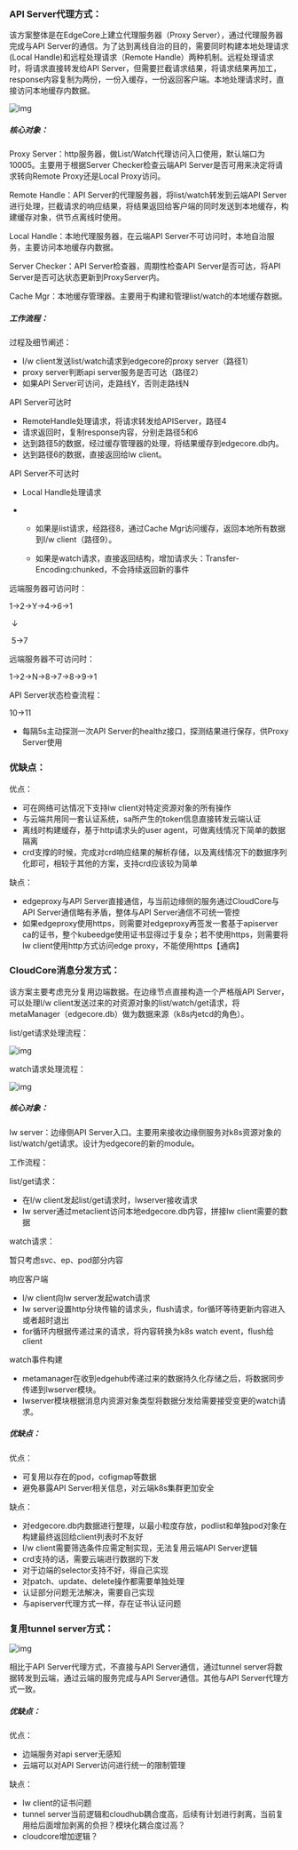 ### API Server代理方式：

该方案整体是在EdgeCore上建立代理服务器（Proxy Server），通过代理服务器完成与API Server的通信。为了达到离线自治的目的，需要同时构建本地处理请求(Local Handle)和远程处理请求（Remote Handle）两种机制。远程处理请求时，将请求直接转发给API Server，但需要拦截请求结果，将请求结果再加工，response内容复制为两份，一份入缓存，一份返回客户端。本地处理请求时，直接访问本地缓存内数据。

![img](../images/edgeproxy/proxyapiserver.png)

##### 核心对象：

Proxy Server：http服务器，做List/Watch代理访问入口使用，默认端口为10005。主要用于根据Server Checker检查云端API Server是否可用来决定将请求转向Remote Proxy还是Local Proxy访问。

Remote Handle：API Server的代理服务器，将list/watch转发到云端API Server进行处理，拦截请求的响应结果，将结果返回给客户端的同时发送到本地缓存，构建缓存对象，供节点离线时使用。

Local Handle：本地代理服务器，在云端API Server不可访问时，本地自治服务，主要访问本地缓存内数据。

Server Checker：API Server检查器，周期性检查API Server是否可达，将API Server是否可达状态更新到ProxyServer内。

Cache Mgr：本地缓存管理器。主要用于构建和管理list/watch的本地缓存数据。

##### 工作流程：

过程及细节阐述：

- l/w client发送list/watch请求到edgecore的proxy server（路径1）
- proxy server判断api server服务是否可达（路径2）
- 如果API Server可访问，走路线Y，否则走路线N

API Server可达时

- RemoteHandle处理请求，将请求转发给APIServer，路径4
- 请求返回时，复制response内容，分别走路径5和6
- 达到路径5的数据，经过缓存管理器的处理，将结果缓存到edgecore.db内。
- 达到路径6的数据，直接返回给lw client。

API Server不可达时

- Local Handle处理请求

- - 如果是list请求，经路径8，通过Cache Mgr访问缓存，返回本地所有数据到l/w client（路径9）。

  - 如果是watch请求，直接返回结构，增加请求头：Transfer-Encoding:chunked，不会持续返回新的事件

    

远端服务器可访问时：

1->2->Y->4->6->1

​        ↓

​         5->7

远端服务器不可访问时：

1->2->N->8->7->8->9->1



API Server状态检查流程：

10->11

- 每隔5s主动探测一次API Server的healthz接口，探测结果进行保存，供Proxy Server使用



### 优缺点：

优点：

- 可在网络可达情况下支持lw client对特定资源对象的所有操作
- 与云端共用同一套认证系统，sa所产生的token信息直接转发云端认证
- 离线时构建缓存，基于http请求头的user agent，可做离线情况下简单的数据隔离
- crd支撑的时候，完成对crd响应结果的解析存储，以及离线情况下的数据序列化即可，相较于其他的方案，支持crd应该较为简单

缺点：

- edgeproxy与API Server直接通信，与当前边缘侧的服务通过CloudCore与API Server通信略有矛盾，整体与API Server通信不可统一管控
- 如果edgeproxy使用https，则需要对edgeproxy再签发一套基于apiserver ca的证书，整个kubeedge使用证书显得过于复杂；若不使用https，则需要将lw client使用http方式访问edge proxy，不能使用https【通病】



###  CloudCore消息分发方式：

该方案主要考虑充分复用边端数据。在边缘节点直接构造一个严格版API Server，可以处理l/w client发送过来的对资源对象的list/watch/get请求，将metaManager（edgecore.db）做为数据来源（k8s内etcd的角色）。

list/get请求处理流程：

![img](../images/edgeproxy/liteapiserver-list.png)

watch请求处理流程：

![img](../images/edgeproxy/liteapiserver-watch.png)

##### 核心对象：

lw server：边缘侧API Server入口。主要用来接收边缘侧服务对k8s资源对象的list/watch/get请求。设计为edgecore的新的module。

工作流程：

list/get请求：

- 在l/w client发起list/get请求时，lwserver接收请求
- lw server通过metaclient访问本地edgecore.db内容，拼接lw client需要的数据

watch请求：

暂只考虑svc、ep、pod部分内容

响应客户端

- l/w client向lw server发起watch请求
- lw server设置http分块传输的请求头，flush请求，for循环等待更新内容进入或者超时退出
- for循环内根据传递过来的请求，将内容转换为k8s watch event，flush给client

watch事件构建

- metamanager在收到edgehub传递过来的数据持久化存储之后，将数据同步传递到lwserver模块。
- lwserver模块根据消息内资源对象类型将数据分发给需要接受变更的watch请求。



##### 优缺点：

优点：

- 可复用以存在的pod，cofigmap等数据
- 避免暴露API Server相关信息，对云端k8s集群更加安全

缺点：

- 对edgecore.db内数据进行整理，以最小粒度存放，podlist和单独pod对象在构建最终返回给client列表时不友好
- l/w client需要筛选条件应需定制实现，无法复用云端API Server逻辑
- crd支持的话，需要云端进行数据的下发
- 对于边端的selector支持不好，得自己实现
- 对patch、update、delete操作都需要单独处理
- 认证部分问题无法解决，需要自己实现
- 与apiserver代理方式一样，存在证书认证问题



### 复用tunnel server方式：

![img](../images/edgeproxy/tunnel.png)

相比于API Server代理方式，不直接与API Server通信，通过tunnel server将数据转发到云端，通过云端的服务完成与API Server通信。其他与API Server代理方式一致。



##### 优缺点：

优点：

- 边端服务对api server无感知
- 云端可以对API Server访问进行统一的限制管理

缺点：

- lw client的证书问题
- tunnel server当前逻辑和cloudhub耦合度高，后续有计划进行剥离，当前复用给后面增加剥离的负担？模块化耦合度过高？
- cloudcore增加逻辑？